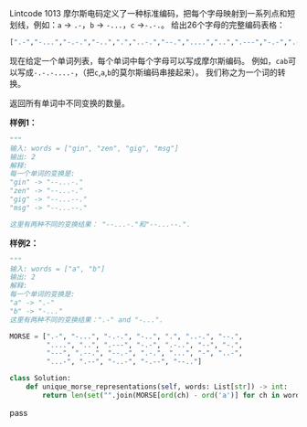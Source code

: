 Lintcode 1013
摩尔斯电码定义了一种标准编码，把每个字母映射到一系列点和短划线，例如：`a` -> `.-`，`b` -> `-...`，`c` ->`-.-.`。
给出26个字母的完整编码表格：
```python
[".-","-...","-.-.","-..",".","..-.","--.","....","..",".---","-.-",".-..","--","-.","---",".--.","--.-",".-.","...","-","..-","...-",".--","-..-","-.--","--.."]
```

现在给定一个单词列表，每个单词中每个字母可以写成摩尔斯编码。 例如，`cab`可以写成`-.-.-....-`，（把`c`,`a`,`b`的莫尔斯编码串接起来）。 我们称之为一个词的转换。

返回所有单词中不同变换的数量。


**样例1：**
```python
"""
输入: words = ["gin", "zen", "gig", "msg"]
输出: 2
解释: 
每一个单词的变换是:
"gin" -> "--...-."
"zen" -> "--...-."
"gig" -> "--...--."
"msg" -> "--...--."

这里有两种不同的变换结果： "--...-."和"--...--.".
```
**样例2：**
```python
"""
输入: words = ["a", "b"]
输出: 2
解释: 
每一个单词的变换是:
"a" -> ".-"
"b" -> "-..."
这里有两种不同的变换结果：".-" and "-...".
```


```python
MORSE = [".-", "-...", "-.-.", "-..", ".", "..-.", "--.",
         "....", "..", ".---", "-.-", ".-..", "--", "-.",
         "---", ".--.", "--.-", ".-.", "...", "-", "..-",
         "...-", ".--", "-..-", "-.--", "--.."]

class Solution:
    def unique_morse_representations(self, words: List[str]) -> int:
        return len(set("".join(MORSE[ord(ch) - ord('a')] for ch in word) for word in words))
```
pass